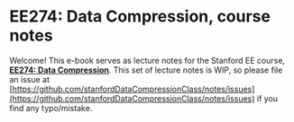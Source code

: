 # EE274: Data Compression, course notes

Welcome! This e-book serves as lecture notes for the Stanford EE course, [**EE274: Data Compression**](https://stanforddatacompressionclass.github.io/). This set of lecture notes is WIP, so please file an issue at [https://github.com/stanfordDataCompressionClass/notes/issues](https://github.com/stanfordDataCompressionClass/notes/issues) if you find any typo/mistake.